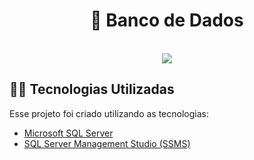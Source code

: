 

<h1 align="center">📖 Banco de Dados</h1>


<br/>

<div align='center'>
  
<img align="center" src='https://img.shields.io/badge/Microsoft_SQL_Server-CC2927?style=for-the-badge&logo=microsoft-sql-server&logoColor=white'>

</div>

## 👨‍💻️ Tecnologias Utilizadas
Esse projeto foi criado utilizando as tecnologias:
- [Microsoft SQL Server](https://www.microsoft.com/pt-br/sql-server/sql-server-downloads)
- [SQL Server Management Studio (SSMS)](https://docs.microsoft.com/pt-br/sql/ssms/download-sql-server-management-studio-ssms?view=sql-server-ver15)





